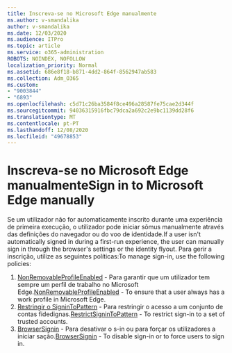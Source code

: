 ```yaml
---
title: Inscreva-se no Microsoft Edge manualmente
ms.author: v-smandalika
author: v-smandalika
ms.date: 12/03/2020
ms.audience: ITPro
ms.topic: article
ms.service: o365-administration
ROBOTS: NOINDEX, NOFOLLOW
localization_priority: Normal
ms.assetid: 686e8f18-b871-4dd2-864f-8562947ab583
ms.collection: Adm_O365
ms.custom:
- "9003844"
- "6893"
ms.openlocfilehash: c5d71c26ba3584f8ce496a28587fe75cae2d344f
ms.sourcegitcommit: 94036315916fbc79dca2a692c2e9bc1139dd28f6
ms.translationtype: MT
ms.contentlocale: pt-PT
ms.lasthandoff: 12/08/2020
ms.locfileid: "49678853"
---
```

# <a name="sign-in-to-microsoft-edge-manually"></a><span data-ttu-id="ccca9-102">Inscreva-se no Microsoft Edge manualmente</span><span class="sxs-lookup"><span data-stu-id="ccca9-102">Sign in to Microsoft Edge manually</span></span>

<span data-ttu-id="ccca9-103">Se um utilizador não for automaticamente inscrito durante uma experiência de primeira execução, o utilizador pode iniciar sômus manualmente através das definições do navegador ou do voo de identidade.</span><span class="sxs-lookup"><span data-stu-id="ccca9-103">If a user isn't automatically signed in during a first-run experience, the user can manually sign in through the browser's settings or the identity flyout.</span></span> <span data-ttu-id="ccca9-104">Para gerir a inscrição, utilize as seguintes políticas:</span><span class="sxs-lookup"><span data-stu-id="ccca9-104">To manage sign-in, use the following policies:</span></span>

1. <span data-ttu-id="ccca9-105">[NonRemovableProfileEnabled](https://docs.microsoft.com/deployedge/microsoft-edge-policies#nonremovableprofileenabled) - Para garantir que um utilizador tem sempre um perfil de trabalho no Microsoft Edge.</span><span class="sxs-lookup"><span data-stu-id="ccca9-105">[NonRemovableProfileEnabled](https://docs.microsoft.com/deployedge/microsoft-edge-policies#nonremovableprofileenabled) - To ensure that a user always has a work profile in Microsoft Edge.</span></span>
2. <span data-ttu-id="ccca9-106">[Restringir o SigninToPattern](https://docs.microsoft.com/deployedge/microsoft-edge-policies#restrictsignintopattern) - Para restringir o acesso a um conjunto de contas fidedignas.</span><span class="sxs-lookup"><span data-stu-id="ccca9-106">[RestrictSigninToPattern](https://docs.microsoft.com/deployedge/microsoft-edge-policies#restrictsignintopattern) - To restrict sign-in to a set of trusted accounts.</span></span>
3. <span data-ttu-id="ccca9-107">[BrowserSignin](https://docs.microsoft.com/deployedge/microsoft-edge-policies#browsersignin) - Para desativar o s-in ou para forçar os utilizadores a iniciar sação.</span><span class="sxs-lookup"><span data-stu-id="ccca9-107">[BrowserSignin](https://docs.microsoft.com/deployedge/microsoft-edge-policies#browsersignin) - To disable sign-in or to force users to sign in.</span></span>


